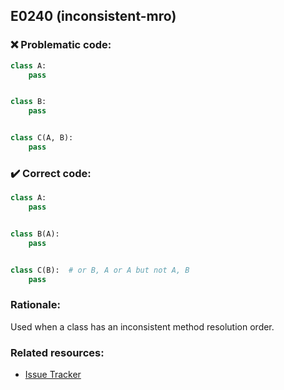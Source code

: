 ## E0240 (inconsistent-mro)

### :x: Problematic code:

```python
class A:
    pass


class B:
    pass


class C(A, B):
    pass
```

### :heavy_check_mark: Correct code:

```python
class A:
    pass


class B(A):
    pass


class C(B):  # or B, A or A but not A, B
    pass
```

### Rationale:

Used when a class has an inconsistent method resolution order.

### Related resources:

- [Issue Tracker](https://github.com/PyCQA/pylint/issues?q=is%3Aissue+%22inconsistent-mro%22+OR+%22E0240%22)
